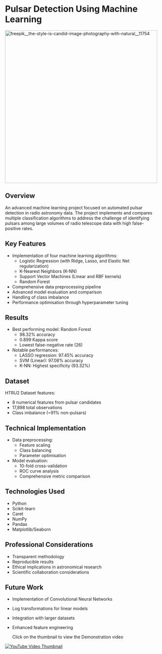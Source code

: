 # Pulsar Detection Using Machine Learning

<img width="500" height="500" alt="freepik__the-style-is-candid-image-photography-with-natural__11754" src="https://github.com/user-attachments/assets/fd484a79-b383-4e29-bd62-1cb23bbe3089" />


## Overview
An advanced machine learning project focused on automated pulsar detection in radio astronomy data. The project implements and compares multiple classification algorithms to address the challenge of identifying pulsars among large volumes of radio telescope data with high false-positive rates.

## Key Features
- Implementation of four machine learning algorithms:
  - Logistic Regression (with Ridge, Lasso, and Elastic Net regularization)
  - K-Nearest Neighbors (K-NN)
  - Support Vector Machines (Linear and RBF kernels)
  - Random Forest
- Comprehensive data preprocessing pipeline
- Advanced model evaluation and comparison
- Handling of class imbalance
- Performance optimisation through hyperparameter tuning

## Results
- Best performing model: Random Forest
  - 98.32% accuracy
  - 0.899 Kappa score
  - Lowest false-negative rate (26)
- Notable performances:
  - LASSO regression: 97.45% accuracy
  - SVM (Linear): 97.08% accuracy
  - K-NN: Highest specificity (93.32%)

## Dataset
HTRU2 Dataset features:
- 8 numerical features from pulsar candidates
- 17,898 total observations
- Class imbalance (~91% non-pulsars)

## Technical Implementation
- Data preprocessing:
  - Feature scaling
  - Class balancing
  - Parameter optimisation
- Model evaluation:
  - 10-fold cross-validation
  - ROC curve analysis
  - Comprehensive metric comparison

## Technologies Used
- Python
- Scikit-learn
- Caret
- NumPy
- Pandas
- Matplotlib/Seaborn

## Professional Considerations
- Transparent methodology
- Reproducible results
- Ethical implications in astronomical research
- Scientific collaboration considerations

## Future Work
- Implementation of Convolutional Neural Networks
- Log transformations for linear models
- Integration with larger datasets
- Enhanced feature engineering



  Click on the thumbnail to view the Demonstration video

[![YouTube Video Thumbnail](https://img.youtube.com/vi/Q2Xlj-bNVhc/0.jpg)](https://www.youtube.com/watch?v=Q2Xlj-bNVhc)
